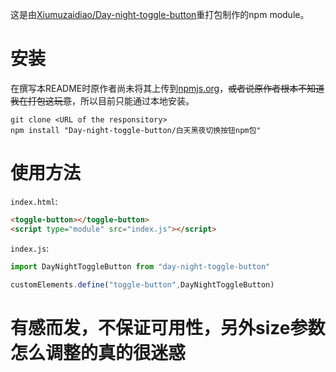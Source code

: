 这是由[Xiumuzaidiao/Day-night-toggle-button](https://github.com/Xiumuzaidiao/Day-night-toggle-button)重打包制作的npm module。

# 安装

在撰写本README时原作者尚未将其上传到[npmjs.org](https://npmjs.org)，~~或者说原作者根本不知道我在打包这玩意~~，所以目前只能通过本地安装。

```
git clone <URL of the responsitory>
npm install "Day-night-toggle-button/白天黑夜切换按钮npm包"
```

# 使用方法

`index.html`:

```html
<toggle-button></toggle-button>
<script type="module" src="index.js"></script>
```

`index.js`:

```javascript
import DayNightToggleButton from "day-night-toggle-button"

customElements.define("toggle-button",DayNightToggleButton)

```

# 有感而发，不保证可用性，另外size参数怎么调整的真的很迷惑
